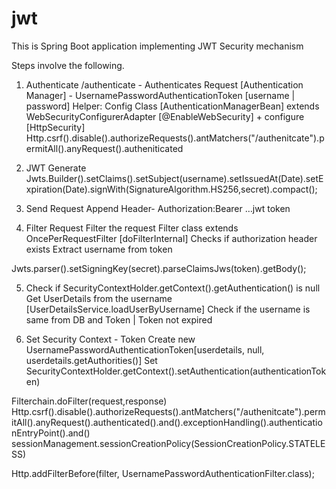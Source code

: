# jwt
This is Spring Boot application implementing JWT Security mechanism

Steps involve the following.
1. Authenticate
	/authenticate - Authenticates Request [Authentication Manager] - UsernamePasswordAuthenticationToken [username | password]
	Helper: Config Class [AuthenticationManagerBean] extends WebSecurityConfigurerAdapter [@EnableWebSecurity] + configure [HttpSecurity]
	Http.csrf().disable().authorizeRequests().antMatchers("/authenitcate").permitAll().anyRequest().autheniticated
	
 2. JWT Generate
	Jwts.Builder().setClaims().setSubject(username).setIssuedAt(Date).setExpiration(Date).signWith(SignatureAlgorithm.HS256,secret).compact();
	
3. Send Request
	Append Header- Authorization:Bearer …jwt token
	
4. Filter Request
	Filter the request
	Filter class extends OncePerRequestFilter [doFilterInternal]
	Checks if authorization header exists
	Extract username from token
	
 Jwts.parser().setSigningKey(secret).parseClaimsJws(token).getBody();
	
5. Check if SecurityContextHolder.getContext().getAuthentication() is null
	Get UserDetails from the username [UserDetailsService.loadUserByUsername]
	Check if the username is same from DB and Token | Token not expired
	
6. Set Security Context - Token
	Create new UsernamePasswordAuthenticationToken[userdetails, null, userdetails.getAuthorities()]
	Set SecurityContextHolder.getContext().setAuthentication(authenticationToken)
	
 Filterchain.doFilter(request,response)
Http.csrf().disable().authorizeRequests().antMatchers("/authenitcate").permitAll().anyRequest().authenticated().and().exceptionHandling().authenticationEntryPoint().and()
	sessionManagement.sessionCreationPolicy(SessionCreationPolicy.STATELESS)
	
Http.addFilterBefore(filter, UsernamePasswordAuthenticationFilter.class);






